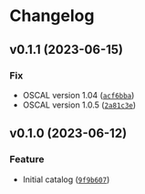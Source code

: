 # Changelog

<!--next-version-placeholder-->

## v0.1.1 (2023-06-15)
### Fix
* OSCAL version 1.04 ([`acf6bba`](https://github.com/degenaro/trestle-catalog-nist-800-53-rev5/commit/acf6bbab198f325adf938a86ada3df8b7d7a592e))
* OSCAL version 1.0.5 ([`2a81c3e`](https://github.com/degenaro/trestle-catalog-nist-800-53-rev5/commit/2a81c3ea19e4ea3919d2a3b53c8020b115c12395))

## v0.1.0 (2023-06-12)
### Feature
* Initial catalog ([`9f9b607`](https://github.com/degenaro/trestle-catalog-nist-800-53-rev5/commit/9f9b607ec05fc69fc01ee75030ccbbec461a7d98))
